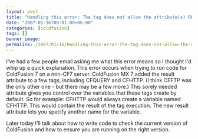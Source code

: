```yaml
---
layout: post
title: "Handling this error: The tag does not allow the attribute(s) RESULT."
date: "2007-01-16T09:01:00+06:00"
categories: [coldfusion]
tags: []
banner_image: 
permalink: /2007/01/16/Handling-this-error-The-tag-does-not-allow-the-attributes-RESULT
---
```


I've had a few people email asking me what this error means so I thought I'd whip up a quick explanation. This error occurs when trying to run code for ColdFusion 7 on a non-CF7 server. ColdFusion MX 7 added the result attribute to a few tags, including CFQUERY and CFHTTP. (I think CFFTP was the only other one - but there may be a few more.) This sorely needed attribute gives you control over the variables that these tags create by default. So for example: CFHTTP would always create a variable named CFHTTP. This would contain the result of the tag execution. The new result attribute lets you specify another name for the variable. 

Later today I'll talk about how to write code to check the current version of ColdFusion and how to ensure you are running on the right version.